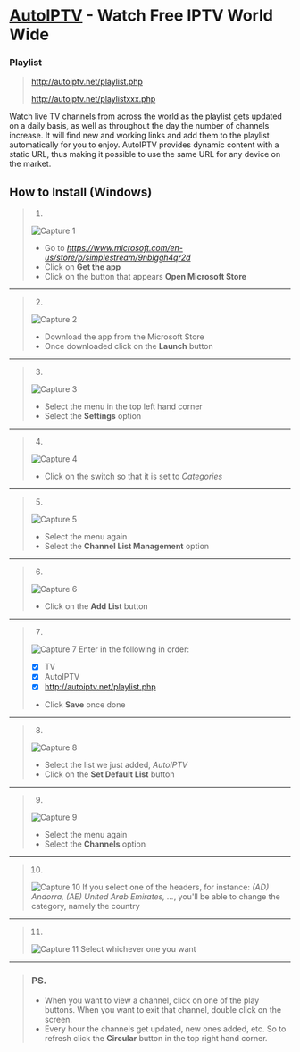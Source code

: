 <script>
  (function(i,s,o,g,r,a,m){i['GoogleAnalyticsObject']=r;i[r]=i[r]||function(){
  (i[r].q=i[r].q||[]).push(arguments)},i[r].l=1*new Date();a=s.createElement(o),
  m=s.getElementsByTagName(o)[0];a.async=1;a.src=g;m.parentNode.insertBefore(a,m)
  })(window,document,'script','https://www.google-analytics.com/analytics.js','ga');

  ga('create', '<?php echo GA_CODE; ?>', 'auto');
  ga('send', 'pageview');
</script>

# [AutoIPTV](http://autoiptv.net) - Watch Free IPTV World Wide

### Playlist

> http://autoiptv.net/playlist.php
>
> http://autoiptv.net/playlistxxx.php

Watch live TV channels from across the world as the playlist gets updated on a daily basis, as well as throughout the day the number of channels increase. It will find new and working links and add them to the playlist automatically for you to enjoy. AutoIPTV provides dynamic content with a static URL, thus making it possible to use the same URL for any device on the market.  

## How to Install (Windows)

> 1.
> ![Capture 1](images/Capture1.PNG)
> - Go to *https://www.microsoft.com/en-us/store/p/simplestream/9nblggh4qr2d*
> - Click on **Get the app**
> - Click on the button that appears **Open Microsoft Store**

----

> 2.
> ![Capture 2](images/Capture2.PNG)
> - Download the app from the Microsoft Store
> - Once downloaded click on the **Launch** button

----

> 3.
> ![Capture 3](images/Capture3.PNG)
> - Select the menu in the top left hand corner
> - Select the **Settings** option

----

> 4.
> ![Capture 4](images/Capture4.PNG)
> - Click on the switch so that it is set to *Categories*

----

> 5.
> ![Capture 5](images/Capture3.PNG)
> - Select the menu again
> - Select the **Channel List Management** option

----

> 6.
> ![Capture 6](images/Capture5.PNG)
> - Click on the **Add List** button

----

> 7.
> ![Capture 7](images/Capture6.PNG)
> Enter in the following in order:
> - [x] TV
> - [x] AutoIPTV
> - [x] http://autoiptv.net/playlist.php
> - Click **Save** once done

----

> 8.
> ![Capture 8](images/Capture7.PNG)
> - Select the list we just added, *AutoIPTV*
> - Click on the **Set Default List** button

----

> 9.
> ![Capture 9](images/Capture3.PNG)
> - Select the menu again
> - Select the **Channels** option

----

> 10.
> ![Capture 10](images/Capture8.PNG)
> If you select one of the headers, for instance: *(AD) Andorra, (AE) United Arab Emirates, ...*, you'll be able to change the category, namely the country

----

> 11.
> ![Capture 11](images/Capture9.PNG)
> Select whichever one you want

----

> ### PS. 
> - When you want to view a channel, click on one of the play buttons. When you want to exit that channel, double click on the screen.
> - Every hour the channels get updated, new ones added, etc. So to refresh click the **Circular** button in the top right hand corner.
